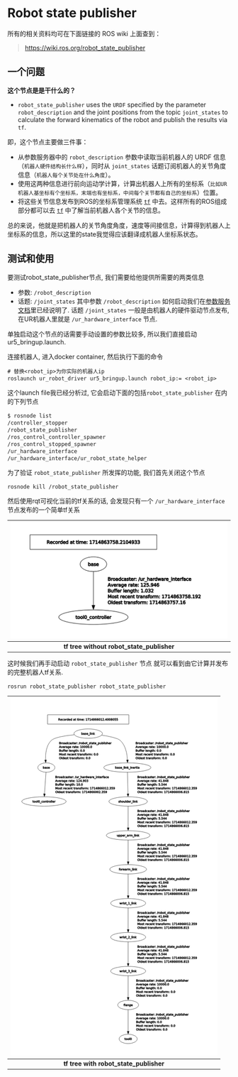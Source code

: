 # Robot state publisher

所有的相关资料均可在下面链接的 ROS wiki 上面查到：
> https://wiki.ros.org/robot_state_publisher

## 一个问题
**这个节点是是干什么的？**
- `robot_state_publisher` uses the `URDF` specified by the parameter `robot_description` and the joint positions from the topic `joint_states` to calculate the forward kinematics of the robot and publish the results via `tf`. 

即，这个节点主要做三件事：
- 从参数服务器中的 `robot_description` 参数中读取当前机器人的 URDF 信息 （`机器人硬件结构长什么样`），同时从 `joint_states` 话题订阅机器人的关节角度信息（`机器人每个关节处在什么角度`）。
- 使用这两种信息进行前向运动学计算，计算出机器人上所有的坐标系（`比如UR机器人基坐标有个坐标系，末端也有坐标系，中间每个关节都有自己的坐标系`）位置。
- 将这些关节信息发布到ROS的坐标系管理系统 [`tf`](../concepts/tf.md) 中去。这样所有的ROS组成部分都可以去 [`tf`](../concepts/tf.md)  中了解当前机器人各个关节的信息。

总的来说，他就是把机器人的关节角度角度，速度等间接信息，计算得到机器人上坐标系的信息，所以这里的state我觉得应该翻译成机器人坐标系状态。

## 测试和使用
要测试robot_state_publisher节点, 我们需要给他提供所需要的两类信息
- 参数: `/robot_description`
- 话题: `/joint_states`
其中参数 `/robot_description` 如何启动我们在[参数服务文档](../concepts/service_params.md)里已经说明了. 话题 `/joint_states` 一般是由机器人的硬件驱动节点发布, 在UR机器人里就是 `/ur_hardware_interface` 节点.

单独启动这个节点的话需要手动设置的参数比较多, 所以我们直接启动 ur5_bringup.launch.

连接机器人, 进入docker container, 然后执行下面的命令
```bash{.line-numbers}
# 替换<robot_ip>为你实际的机器人ip
roslaunch ur_robot_driver ur5_bringup.launch robot_ip:= <robot_ip>
```

这个launch file我已经分析过, 它会启动下面的包括`robot_state_publisher` 在内的下列节点
```bash{.line-numbers}
$ rosnode list
/controller_stopper
/robot_state_publisher
/ros_control_controller_spawner
/ros_control_stopped_spawner
/ur_hardware_interface
/ur_hardware_interface/ur_robot_state_helper
```

为了验证 `robot_state_publisher` 所发挥的功能, 我们首先关闭这个节点
```bash{.line-numbers}
rosnode kill /robot_state_publisher
```

然后使用rqt可视化当前的tf关系的话, 会发现只有一个 `/ur_hardware_interface` 节点发布的一个简单tf关系



|![tf_b_tc](images/tf_b_tc.png)|
|:-:|
|**tf tree without robot_state_publisher**|

这时候我们再手动启动 `robot_state_publisher` 节点 就可以看到由它计算并发布的完整机器人tf关系.

```bash{.line-numbers}
rosrun robot_state_publisher robot_state_publisher
```

|![full_tf](images/full_tf.png)|
|:-:|
|**tf tree with robot_state_publisher**|
